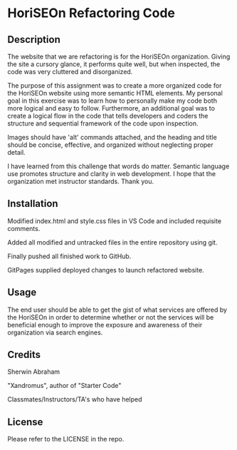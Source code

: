 # HoriSEOn Refactoring Code

## Description

The website that we are refactoring is for the HoriSEOn organization. Giving the site a cursory glance, it performs quite well, but when inspected, the code was very cluttered and disorganized.

The purpose of this assignment was to create a more organized code for the HoriSEOn website using more semantic HTML elements. My personal goal in this exercise was to learn how to personally make my code both more logical and easy to follow. Furthermore, an additional goal was to create a logical flow in the code that tells developers and coders the structure and sequential framework of the code upon inspection.

Images should have 'alt' commands attached, and the heading and title should be concise, effective, and organized without neglecting proper detail.

I have learned from this challenge that words do matter. Semantic language use promotes structure and clarity in web development. I hope that the organization met instructor standards. Thank you.

## Installation

Modified index.html and style.css files in VS Code and included requisite comments.

Added all modified and untracked files in the entire repository using git.

Finally pushed all finished work to GitHub.

GitPages supplied deployed changes to launch refactored website.

## Usage

The end user should be able to get the gist of what services are offered by the HoriSEOn in order to determine whether or not the services will be beneficial enough to improve the exposure and awareness of their organization via search engines.

## Credits

Sherwin Abraham

"Xandromus", author of "Starter Code"

Classmates/Instructors/TA's who have helped

## License

Please refer to the LICENSE in the repo.